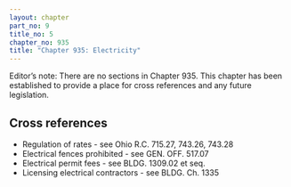 ```yaml
---
layout: chapter
part_no: 9
title_no: 5
chapter_no: 935
title: "Chapter 935: Electricity"
---
```


Editor’s note: There are no sections in Chapter 935. This chapter has been established to provide a place for cross references
and any future legislation.

## Cross references

* Regulation of rates - see Ohio R.C. 715.27, 743.26, 743.28
* Electrical fences prohibited - see GEN. OFF. 517.07
* Electrical permit fees - see BLDG. 1309.02 et seq.
* Licensing electrical contractors - see BLDG. Ch. 1335
